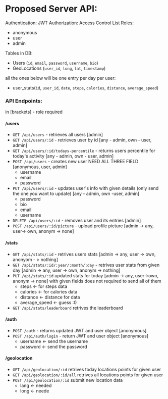 # Proposed Server API:
Authentication: JWT
Authorization: Access Control List
Roles:
* anonymous
* user
* admin

Tables in DB:
* Users (`id`, `email`, `password`, `username`, `bio`)
* GeoLocations (`user_id`, `long`, `lat`, `timestamp`)

all the ones below will be one entry per day per user:

* user_stats(`id`, `user_id`, `date`, `steps`, `calories`, `distance`, `average_speed`)


### API Endpoints:
in [brackets] - role required

#### /users

* `GET /api/users` - retrieves all users [admin]
* `GET /api/users/:id` - retrieves user by id [any - admin, own - user, admin]
* `GET /api/users/:id/todays-percentile` - returns users percentile for today's activity [any - admin, own - user, admin]
* `POST /api/users` - creates new user NEED ALL THREE FIELD [anonymous, user, admin]
    * username
    * email
    * password
* `PUT /api/users/:id` - updates user's info with given details (only send the one you want to update) [any - admin, own -user, admin]
    * password
    * bio
    * email
    * username
* `DELETE /api/users/:id` - removes user and its entries [admin]
* `POST /api/users/:id/picture` - upload profile picture [admin -> any, user-> own, anonym -> none]

#### /stats

* `GET /api/stats/:id` - retrives users stats [admin -> any, user -> own, anonyom - > nothing]
* `GET /api/stats/:id/:year/:month/:day` - retrives user stats from given day [admin -> any, user -> own, anonym -> nothing]
* `PUT /api/stats/:id` updated stats for today [admin -> any, user->own, anonym -> none] with given fields does not required to send all of them
    * steps <- for steps data
    * calories <- for calories data
    * distance <- distance for data 
    * average_speed <- guess :0
* `GET /api/stats/leaderboard` retrives the leaderboard

#### /auth
* `POST /auth` - returns updated JWT and user object [anonymous]
* `POST /api/auth/login` - return JWT and user object [anonymous]
    * username <- send the username
    * password <- send the password

#### /geolocation
* `GET /api/geolocation/:id` retrives today locations points for given user
* `GET /api/geolocation/:id/all` retrives all locations points for given user
* `POST /api/geolocation/:id` submit new location data
    * lang <- needed
    * long <- neede


